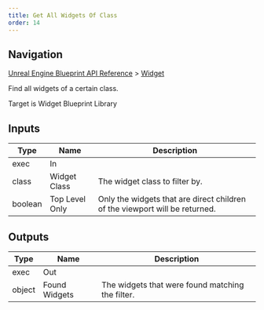 ```yaml
---
title: Get All Widgets Of Class
order: 14
---
```

## Navigation

[Unreal Engine Blueprint API Reference](https://dev.epicgames.com/documentation/en-us/unreal-engine/BlueprintAPI) > [Widget](https://dev.epicgames.com/documentation/en-us/unreal-engine/BlueprintAPI/Widget)

Find all widgets of a certain class.

Target is Widget Blueprint Library

## Inputs

| Type | Name | Description |
| --- | --- | --- |
| exec | In |  |
| class | Widget Class | The widget class to filter by. |
| boolean | Top Level Only | Only the widgets that are direct children of the viewport will be returned. |

## Outputs

| Type | Name | Description |
| --- | --- | --- |
| exec | Out |  |
| object | Found Widgets | The widgets that were found matching the filter. |
